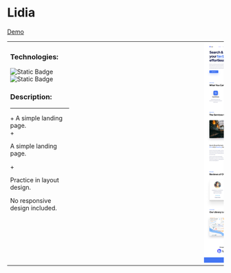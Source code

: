 # Lidia
[Demo](https://pvlchupryna.github.io/Lidia/)

<table>
    <tr>
        <td valign="top" style="vertical-align: top;">
            <h3>Technologies:</h3>
            <p>
                <img alt="Static Badge" src="https://img.shields.io/badge/HTML5-%23E34F26?style=for-the-badge&logo=html5&logoColor=white&logoSize=auto">
              <img alt="Static Badge" src="https://img.shields.io/badge/CSS3-%231572B6?style=for-the-badge&logo=css3&logoColor=white&logoSize=auto">
            </p>
            <h3>Description:</h3>
                <hr>
                + A simple landing page.
            <div>
                +<p>A simple landing page.</p>
                + <p>Practice in layout design.</p>
                <p>No responsive design included.</p>
            </div>
        </td>
        <td style="margin-left: 200px;">
           <a href="https://2books.su/reader/books/to-kill-a-mockingbird-adapted/" target="_blank" rel="noopener noreferrer">
    <img style="margin-left: 300px;" width="150" src="./docs/IMG/Lidia-demo.jpeg" alt="demo">
</a>
<!--             [![](./docs/IMG/Lidia-demo.jpeg)](https://2books.su/reader/books/to-kill-a-mockingbird-adapted/) -->
<!--             <img style="margin-left: 300px;" width="200" src="./docs/IMG/Lidia-demo.jpeg" alt="demo"> -->
        </td>
    </tr>
</table>

